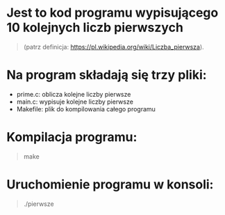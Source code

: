 # Jest to kod programu wypisującego 10 kolejnych liczb pierwszych
>(patrz definicja: https://pl.wikipedia.org/wiki/Liczba_pierwsza).

# Na program składają się trzy pliki:
+ prime.c: oblicza kolejne liczby pierwsze
+ main.c: wypisuje kolejne liczby pierwsze
+ Makefile: plik do kompilowania całego programu

# Kompilacja programu:

>make

# Uruchomienie programu w konsoli:

>./pierwsze


